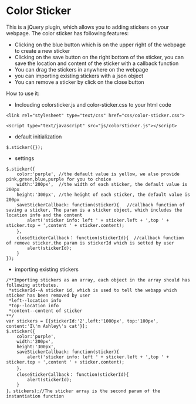 # Color Sticker

This is a jQuery plugin, which allows you to adding stickers on your webpage.
The color sticker has following features:
  - Clicking on the blue button which is on the upper right of the webpage to create a new sticker
  - Clicking on the save button on the right bottom of the sticker, you can save the location and content of the sticker with a callback function
  - You can drag the stickers in anywhere on the webpage
  - you can importing existing stickers with a json object
  - You can remove a sticker by click on the close button

How to use it:<br/>
  - Inclouding colorsticker.js and color-sticker.css to your html code<br/>
 ```
<link rel="stylesheet" type="text/css" href="css/color-sticker.css">
```
```
<script type="text/javascript" src="js/colorsticker.js"></script>
```
  - default initialization
```
$.sticker({});
```
  - settings
```
$.sticker({
	color:'purple', //the default value is yellow, we also provide pink,green,blue,purple for you to choice
	width:'200px',  //the width of each sticker, the default value is 200px
	height:'300px', //the height of each sticker, the default value is 200px
	saveStickerCallback: function(sticker){   //callback function of saving a sticker, The param is a sticker object, which includes the location info and the content
		alert('sticker info: left ' + sticker.left + ',top ' + sticker.top + ',content ' + sticker.content);
	}，
	closeStickerCallback： function(stickerId){  //callback function of remove sticker,the param is stickerId which is setted by user
		alert(stickerId);
	}
});
```
  - importing existing stickers
```
/**Importing stickers as an array, each object in the array should has following attrbutes.
 *stickerId--A sticker id, which is used to tell the webapp which sticker has been removed by user
 *left--location info
 *top--location info
 *content--content of sticker
**/
var stickers = [{stickerId:'2',left:'1000px', top:'100px', content:'I\'m Ashley\'s cat'}];
$.sticker({
	color:'purple', 
	width:'200px',  
	height:'300px', 
	saveStickerCallback: function(sticker){   
		alert('sticker info: left ' + sticker.left + ',top ' + sticker.top + ',content ' + sticker.content);
	}，
	closeStickerCallback： function(stickerId){  
		alert(stickerId);
	}
}，stickers);//The sticker array is the second param of the instantiation function
```
